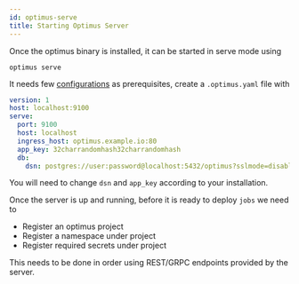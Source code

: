 ```yaml
---
id: optimus-serve
title: Starting Optimus Server
---
```


Once the optimus binary is installed, it can be started in serve mode using
```shell
optimus serve
```
It needs few [configurations](../getting-started/configuration.md) as prerequisites, create a `.optimus.yaml` file with
```yaml
version: 1
host: localhost:9100
serve:
  port: 9100
  host: localhost
  ingress_host: optimus.example.io:80
  app_key: 32charrandomhash32charrandomhash
  db:
    dsn: postgres://user:password@localhost:5432/optimus?sslmode=disable
```
You will need to change `dsn` and `app_key` according to your installation.

Once the server is up and running, before it is ready to deploy `jobs` we need to
- Register an optimus project
- Register a namespace under project
- Register required secrets under project

This needs to be done in order using REST/GRPC endpoints provided by the server.